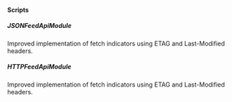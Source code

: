 
#### Scripts
##### JSONFeedApiModule
Improved implementation of fetch indicators using ETAG and Last-Modified headers.
##### HTTPFeedApiModule
Improved implementation of fetch indicators using ETAG and Last-Modified headers.
